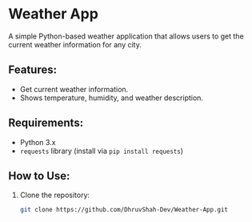 # Weather App

A simple Python-based weather application that allows users to get the current weather information for any city.

## Features:
- Get current weather information.
- Shows temperature, humidity, and weather description.

## Requirements:
- Python 3.x
- `requests` library (install via `pip install requests`)

## How to Use:
1. Clone the repository:
   ```bash
   git clone https://github.com/DhruvShah-Dev/Weather-App.git
